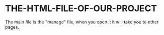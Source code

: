 # THE-HTML-FILE-OF-OUR-PROJECT
The main file is the "manage" file, when you open it it will take you to other pages.
